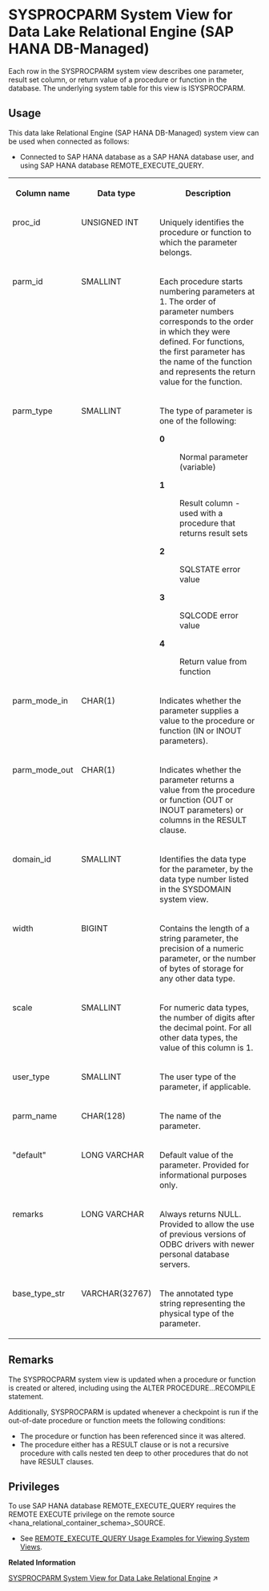 <!-- loio80ec5b7639274fb58a0d680ef35009b6 -->

# SYSPROCPARM System View for Data Lake Relational Engine \(SAP HANA DB-Managed\)

Each row in the SYSPROCPARM system view describes one parameter, result set column, or return value of a procedure or function in the database. The underlying system table for this view is ISYSPROCPARM.



## Usage

This data lake Relational Engine \(SAP HANA DB-Managed\) system view can be used when connected as follows:

-   Connected to SAP HANA database as a SAP HANA database user, and using SAP HANA database REMOTE\_EXECUTE\_QUERY.





<table>
<tr>
<th valign="top">

Column name

</th>
<th valign="top">

Data type

</th>
<th valign="top">

Description

</th>
</tr>
<tr>
<td valign="top">

proc\_id

</td>
<td valign="top">

UNSIGNED INT

</td>
<td valign="top">

Uniquely identifies the procedure or function to which the parameter belongs.

</td>
</tr>
<tr>
<td valign="top">

parm\_id

</td>
<td valign="top">

SMALLINT

</td>
<td valign="top">

Each procedure starts numbering parameters at 1. The order of parameter numbers corresponds to the order in which they were defined. For functions, the first parameter has the name of the function and represents the return value for the function.

</td>
</tr>
<tr>
<td valign="top">

parm\_type

</td>
<td valign="top">

SMALLINT

</td>
<td valign="top">

The type of parameter is one of the following:


<dl>
<dt><b>

0

</b></dt>
<dd>

Normal parameter \(variable\)



</dd><dt><b>

1

</b></dt>
<dd>

Result column - used with a procedure that returns result sets



</dd><dt><b>

2

</b></dt>
<dd>

SQLSTATE error value



</dd><dt><b>

3

</b></dt>
<dd>

SQLCODE error value



</dd><dt><b>

4

</b></dt>
<dd>

Return value from function



</dd>
</dl>



</td>
</tr>
<tr>
<td valign="top">

parm\_mode\_in

</td>
<td valign="top">

CHAR\(1\)

</td>
<td valign="top">

Indicates whether the parameter supplies a value to the procedure or function \(IN or INOUT parameters\).

</td>
</tr>
<tr>
<td valign="top">

parm\_mode\_out

</td>
<td valign="top">

CHAR\(1\)

</td>
<td valign="top">

Indicates whether the parameter returns a value from the procedure or function \(OUT or INOUT parameters\) or columns in the RESULT clause.

</td>
</tr>
<tr>
<td valign="top">

domain\_id

</td>
<td valign="top">

SMALLINT

</td>
<td valign="top">

Identifies the data type for the parameter, by the data type number listed in the SYSDOMAIN system view.

</td>
</tr>
<tr>
<td valign="top">

width

</td>
<td valign="top">

BIGINT

</td>
<td valign="top">

Contains the length of a string parameter, the precision of a numeric parameter, or the number of bytes of storage for any other data type.

</td>
</tr>
<tr>
<td valign="top">

scale

</td>
<td valign="top">

SMALLINT

</td>
<td valign="top">

For numeric data types, the number of digits after the decimal point. For all other data types, the value of this column is 1.

</td>
</tr>
<tr>
<td valign="top">

user\_type

</td>
<td valign="top">

SMALLINT

</td>
<td valign="top">

The user type of the parameter, if applicable.

</td>
</tr>
<tr>
<td valign="top">

parm\_name

</td>
<td valign="top">

CHAR\(128\)

</td>
<td valign="top">

The name of the parameter.

</td>
</tr>
<tr>
<td valign="top">

"default"

</td>
<td valign="top">

LONG VARCHAR

</td>
<td valign="top">

Default value of the parameter. Provided for informational purposes only.

</td>
</tr>
<tr>
<td valign="top">

remarks

</td>
<td valign="top">

LONG VARCHAR

</td>
<td valign="top">

Always returns NULL. Provided to allow the use of previous versions of ODBC drivers with newer personal database servers.

</td>
</tr>
<tr>
<td valign="top">

base\_type\_str

</td>
<td valign="top">

VARCHAR\(32767\)

</td>
<td valign="top">

The annotated type string representing the physical type of the parameter.

</td>
</tr>
</table>



<a name="loio80ec5b7639274fb58a0d680ef35009b6__section_txc_hpf_xrb"/>

## Remarks

The SYSPROCPARM system view is updated when a procedure or function is created or altered, including using the ALTER PROCEDURE...RECOMPILE statement.

Additionally, SYSPROCPARM is updated whenever a checkpoint is run if the out-of-date procedure or function meets the following conditions:

-   The procedure or function has been referenced since it was altered.
-   The procedure either has a RESULT clause or is not a recursive procedure with calls nested ten deep to other procedures that do not have RESULT clauses.



<a name="loio80ec5b7639274fb58a0d680ef35009b6__section_gj1_wy1_4yb"/>

## Privileges

To use SAP HANA database REMOTE\_EXECUTE\_QUERY requires the REMOTE EXECUTE privilege on the remote source <hana\_relational\_container\_schema\>\_SOURCE.

-   See [REMOTE\_EXECUTE\_QUERY Usage Examples for Viewing System Views](https://help.sap.com/docs/SAP_HANA_DATA_LAKE/a898e08b84f21015969fa437e89860c8/ada51c0074354a5f99b60c14cffb653c.html).

**Related Information**  


[SYSPROCPARM System View for Data Lake Relational Engine](https://help.sap.com/viewer/19b3964099384f178ad08f2d348232a9/2024_1_QRC/en-US/3be984286c5f101483cb9e3f71175aa7.html "Each row in the SYSPROCPARM system view describes one parameter, result set column, or return value of a procedure or function in the database. The underlying system table for this view is ISYSPROCPARM.") :arrow_upper_right:

